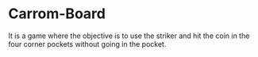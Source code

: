 # Carrom-Board
It is a game where the objective is to use the striker and hit the coin in the four corner pockets without going in the pocket.
